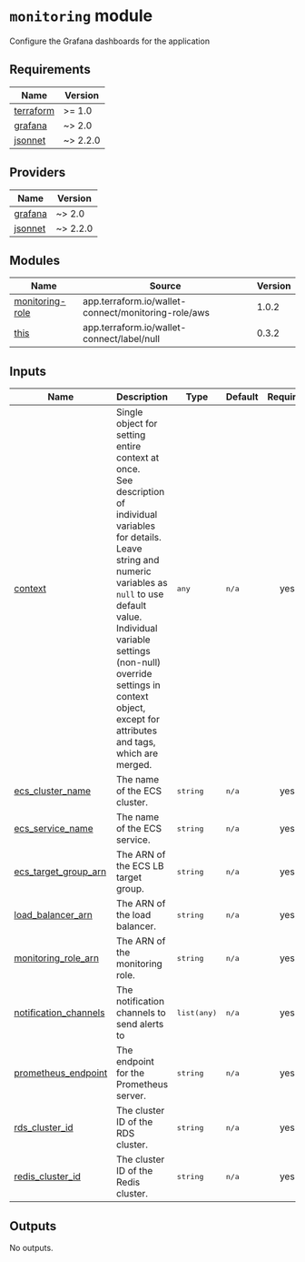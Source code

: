 # `monitoring` module

Configure the Grafana dashboards for the application

<!-- BEGIN_TF_DOCS -->

## Requirements

| Name | Version |
|------|---------|
| <a name="requirement_terraform"></a> [terraform](#requirement\_terraform) | >= 1.0 |
| <a name="requirement_grafana"></a> [grafana](#requirement\_grafana) | ~> 2.0 |
| <a name="requirement_jsonnet"></a> [jsonnet](#requirement\_jsonnet) | ~> 2.2.0 |
## Providers

| Name | Version |
|------|---------|
| <a name="provider_grafana"></a> [grafana](#provider\_grafana) | ~> 2.0 |
| <a name="provider_jsonnet"></a> [jsonnet](#provider\_jsonnet) | ~> 2.2.0 |
## Modules

| Name | Source | Version |
|------|--------|---------|
| <a name="module_monitoring-role"></a> [monitoring-role](#module\_monitoring-role) | app.terraform.io/wallet-connect/monitoring-role/aws | 1.0.2 |
| <a name="module_this"></a> [this](#module\_this) | app.terraform.io/wallet-connect/label/null | 0.3.2 |

## Inputs
| Name | Description | Type | Default | Required |
|------|-------------|------|---------|:--------:|
| <a name="input_context"></a> [context](#input\_context) | Single object for setting entire context at once.<br>See description of individual variables for details.<br>Leave string and numeric variables as `null` to use default value.<br>Individual variable settings (non-null) override settings in context object,<br>except for attributes and tags, which are merged. |  <pre lang="json">any</pre> |  <pre lang="json">n/a</pre> |  yes |
| <a name="input_ecs_cluster_name"></a> [ecs\_cluster\_name](#input\_ecs\_cluster\_name) | The name of the ECS cluster. |  <pre lang="json">string</pre> |  <pre lang="json">n/a</pre> |  yes |
| <a name="input_ecs_service_name"></a> [ecs\_service\_name](#input\_ecs\_service\_name) | The name of the ECS service. |  <pre lang="json">string</pre> |  <pre lang="json">n/a</pre> |  yes |
| <a name="input_ecs_target_group_arn"></a> [ecs\_target\_group\_arn](#input\_ecs\_target\_group\_arn) | The ARN of the ECS LB target group. |  <pre lang="json">string</pre> |  <pre lang="json">n/a</pre> |  yes |
| <a name="input_load_balancer_arn"></a> [load\_balancer\_arn](#input\_load\_balancer\_arn) | The ARN of the load balancer. |  <pre lang="json">string</pre> |  <pre lang="json">n/a</pre> |  yes |
| <a name="input_monitoring_role_arn"></a> [monitoring\_role\_arn](#input\_monitoring\_role\_arn) | The ARN of the monitoring role. |  <pre lang="json">string</pre> |  <pre lang="json">n/a</pre> |  yes |
| <a name="input_notification_channels"></a> [notification\_channels](#input\_notification\_channels) | The notification channels to send alerts to |  <pre lang="json">list(any)</pre> |  <pre lang="json">n/a</pre> |  yes |
| <a name="input_prometheus_endpoint"></a> [prometheus\_endpoint](#input\_prometheus\_endpoint) | The endpoint for the Prometheus server. |  <pre lang="json">string</pre> |  <pre lang="json">n/a</pre> |  yes |
| <a name="input_rds_cluster_id"></a> [rds\_cluster\_id](#input\_rds\_cluster\_id) | The cluster ID of the RDS cluster. |  <pre lang="json">string</pre> |  <pre lang="json">n/a</pre> |  yes |
| <a name="input_redis_cluster_id"></a> [redis\_cluster\_id](#input\_redis\_cluster\_id) | The cluster ID of the Redis cluster. |  <pre lang="json">string</pre> |  <pre lang="json">n/a</pre> |  yes |
## Outputs

No outputs.

<!-- END_TF_DOCS -->
